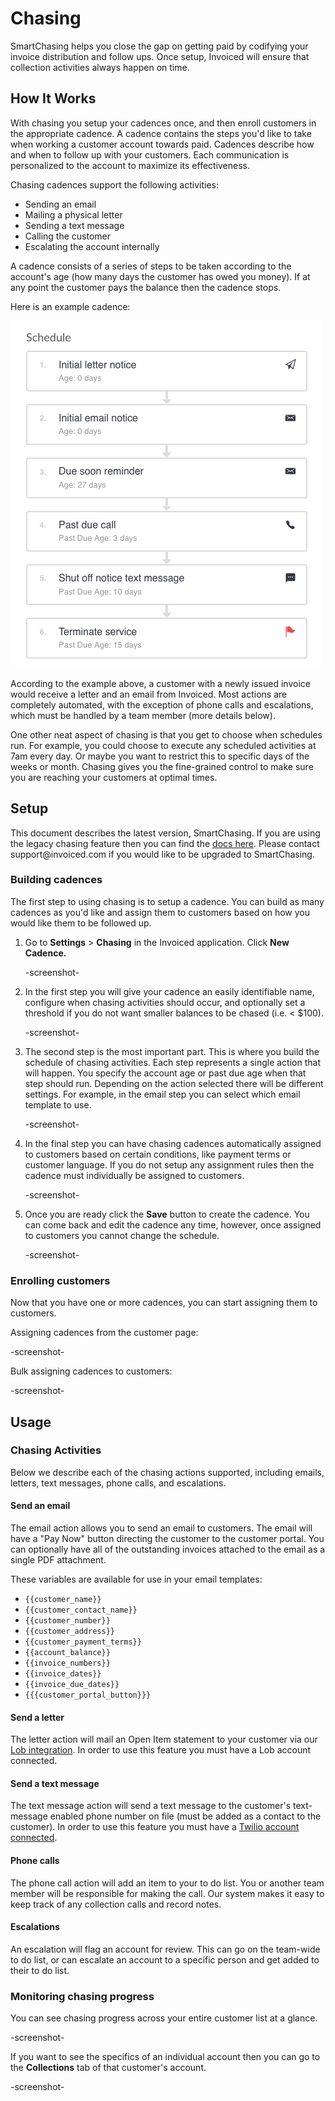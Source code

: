 # Chasing

SmartChasing helps you close the gap on getting paid by codifying your invoice distribution and follow ups. Once setup, Invoiced will ensure that collection activities always happen on time.

## How It Works

With chasing you setup your cadences once, and then enroll customers in the appropriate cadence. A cadence contains the steps you'd like to take when working a customer account towards paid. Cadences describe how and when to follow up with your customers. Each communication is personalized to the account to maximize its effectiveness.

Chasing cadences support the following activities:
- Sending an email
- Mailing a physical letter
- Sending a text message
- Calling the customer
- Escalating the account internally

A cadence consists of a series of steps to be taken according to the account's age (how many days the customer has owed you money). If at any point the customer pays the balance then the cadence stops.

Here is an example cadence:

[![Example Chasing Cadence](../img/chasing-cadence-example.png)](../img/chasing-cadence-example.png)

According to the example above, a customer with a newly issued invoice would receive a letter and an email from Invoiced. Most actions are completely automated, with the exception of phone calls and escalations, which must be handled by a team member (more details below). 

One other neat aspect of chasing is that you get to choose when schedules run. For example, you could choose to execute any scheduled activities at 7am every day. Or maybe you want to restrict this to specific days of the weeks or month. Chasing gives you the fine-grained control to make sure you are reaching your customers at optimal times.

## Setup

<p class="alert alert-info">This document describes the latest version, SmartChasing. If you are using the legacy chasing feature then you can find the <a href="/docs/guides/chasing-legacy">docs here</a>. Please contact support@invoiced.com if you would like to be upgraded to SmartChasing.</p>

### Building cadences

The first step to using chasing is to setup a cadence. You can build as many cadences as you'd like and assign them to customers based on how you would like them to be followed up.

1. Go to **Settings** > **Chasing** in the Invoiced application. Click **New Cadence.**

   -screenshot-

2. In the first step you will give your cadence an easily identifiable name, configure when chasing activities should occur, and optionally set a threshold if you do not want smaller balances to be chased (i.e. < $100).

   -screenshot-

3. The second step is the most important part. This is where you build the schedule of chasing activities. Each step represents a single action that will happen. You specify the account age or past due age when that step should run. Depending on the action selected there will be different settings. For example, in the email step you can select which email template to use.

   -screenshot-

4. In the final step you can have chasing cadences automatically assigned to customers based on certain conditions, like payment terms or customer language. If you do not setup any assignment rules then the cadence must individually be assigned to customers.

   -screenshot-

5. Once you are ready click the **Save** button to create the cadence. You can come back and edit the cadence any time, however, once assigned to customers you cannot change the schedule.

   -screenshot-

### Enrolling customers

Now that you have one or more cadences, you can start assigning them to customers.

Assigning cadences from the customer page:

-screenshot-

Bulk assigning cadences to customers:

-screenshot-

## Usage

### Chasing Activities

Below we describe each of the chasing actions supported, including emails, letters, text messages, phone calls, and escalations.

#### Send an email

The email action allows you to send an email to customers. The email will have a "Pay Now" button directing the customer to the customer portal. You can optionally have all of the outstanding invoices attached to the email as a single PDF attachment.

These variables are available for use in your email templates:
- `{{customer_name}}`
- `{{customer_contact_name}}`
- `{{customer_number}}`
- `{{customer_address}}`
- `{{customer_payment_terms}}`
- `{{account_balance}}`
- `{{invoice_numbers}}`
- `{{invoice_dates}}`
- `{{invoice_due_dates}}`
- `{{{customer_portal_button}}}`

#### Send a letter

The letter action will mail an Open Item statement to your customer via our [Lob integration](/docs/integrations/lob). In order to use this feature you must have a Lob account connected.

#### Send a text message

The text message action will send a text message to the customer's text-message enabled phone number on file (must be added as a contact to the customer). In order to use this feature you must have a [Twilio account connected](/docs/integrations/twilio).

#### Phone calls

The phone call action will add an item to your to do list. You or another team member will be responsible for making the call. Our system makes it easy to keep track of any collection calls and record notes.

#### Escalations

An escalation will flag an account for review. This can go on the team-wide to do list, or can escalate an account to a specific person and get added to their to do list.

### Monitoring chasing progress

You can see chasing progress across your entire customer list at a glance.

-screenshot-

If you want to see the specifics of an individual account then you can go to the **Collections** tab of that customer's account.

-screenshot-